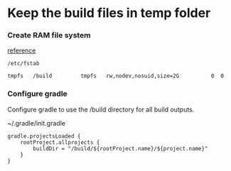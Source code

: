 # Keep the build files in temp folder

### Create RAM file system
[reference](https://wiki.archlinux.org/title/tmpfs)

```
/etc/fstab

tmpfs   /build         tmpfs   rw,nodev,nosuid,size=2G          0  0
```

### Configure gradle
Configure gradle to use the /build directory for all build outputs.

~/.gradle/init.gradle

```
gradle.projectsLoaded {
    rootProject.allprojects {
        buildDir = "/build/${rootProject.name}/${project.name}"
    }
}
```
